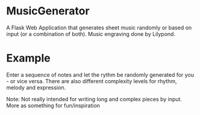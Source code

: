 # MusicGenerator
A Flask Web Application that generates sheet music randomly or based on input (or a combination of both). 
Music engraving done by Lilypond.

# Example

Enter a sequence of notes and let the rythm be randomly generated for you - or vice versa. There are also different complexity
levels for rhythm, melody and expression.

Note: 
Not really intended for writing long and complex pieces by input. More as something for fun/inspiration
